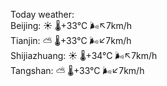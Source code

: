Today weather:  
Beijing: ☀️ 🌡️+33°C 🌬️↖7km/h  
Tianjin: ⛅️  🌡️+33°C 🌬️↙7km/h  
Shijiazhuang: ☀️ 🌡️+34°C 🌬️↖7km/h  
Tangshan: ⛅️  🌡️+33°C 🌬️↙7km/h  
